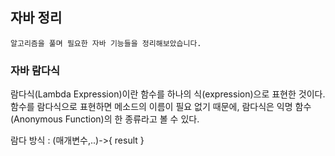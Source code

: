 ## 자바 정리
~~~
알고리즘을 풀며 필요한 자바 기능들을 정리해보았습니다.
~~~

### 자바 람다식
람다식(Lambda Expression)이란 함수를 하나의 식(expression)으로 표현한 것이다.
함수를 람다식으로 표현하면 메소드의 이름이 필요 없기 때문에, 람다식은 익명 함수(Anonymous Function)의 한 종류라고 볼 수 있다.

람다 방식 : (매개변수,..)->{ result }


